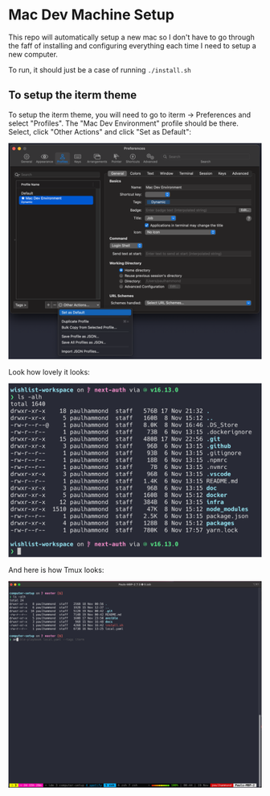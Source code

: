 # Mac Dev Machine Setup

This repo will automatically setup a new mac so I don't have to go through the faff of installing and configuring everything each time I need to setup a new computer.

To run, it should just be a case of running `./install.sh`

## To setup the iterm theme

To setup the iterm theme, you will need to go to iterm -> Preferences and select "Profiles". The "Mac Dev Environment" profile should be there. Select, click "Other Actions" and click "Set as Default":

![iterm theme instructions](./docs/screenshots/choose-iterm-theme.png)

Look how lovely it looks:

![iterm theme](./docs/screenshots/iterm-theme-example.png)

And here is how Tmux looks:

![tmux theme](./docs/screenshots/tmux-theme-example.png)
